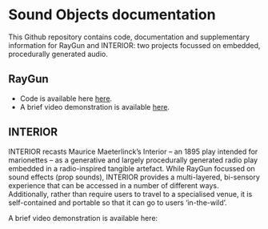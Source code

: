 # Sound Objects documentation

This Github repository contains code, documentation and supplementary information for RayGun and INTERIOR: two projects focussed on embedded, procedurally generated audio.

## RayGun

* Code is available here [here](https://github.com/matdwlv/soundobjects).
* A brief video demonstration is available [here](https://youtu.be/udGPyDLBV68).

## INTERIOR

INTERIOR recasts Maurice Maeterlinck’s Interior – an 1895 play intended for marionettes – as a generative and largely procedurally generated radio play embedded in a radio-inspired tangible artefact. While RayGun focussed on sound effects (prop sounds), INTERIOR provides a multi-layered, bi-sensory experience that can be accessed in a number of different ways. Additionally, rather than require users to travel to a specialised venue, it is self-contained and portable so that it can go to users ‘in-the-wild’. 

A brief video demonstration is available here:
